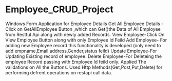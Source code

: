 # Employee_CRUD_Project
Windows Form Application for Employee Details
Get All Employee Details -Click on GetAllEmployee Button ,which can Get()the Data of All Employee from Restful Api along with newly added Records.
View Employee-Click On View Employee Button along with only Employee Id Feild 
Add Employee- For adding new Employee record this functionality is developed (only need to add empname,Email address,Gender,status feild)
Update Employee-For Updating Existing record of employee.
Delete Employee-For Deleteing the employee Record passing with Employee Id feild only.
Applied The validations on All the Buttons.
Used Http Methods(Get,Post,Put,Delete) for performing defrent operations on restapi call data. 
